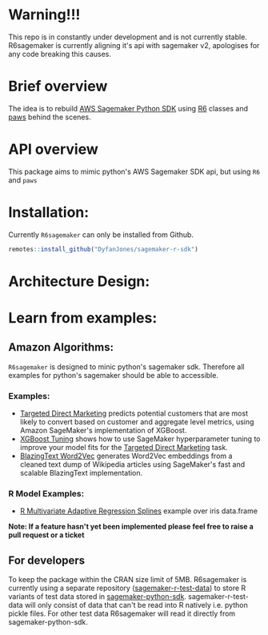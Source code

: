 # Warning!!!
This repo is in constantly under development and is not currently stable. R6sagemaker is currently aligning it's api with sagemaker v2, apologises for any code breaking this causes.

# Brief overview

The idea is to rebuild [AWS Sagemaker Python SDK](https://github.com/aws/sagemaker-python-sdk) using [R6](https://github.com/r-lib/R6) classes and [paws](https://github.com/paws-r/paws) behind the scenes.

# API overview

This package aims to mimic python's AWS Sagemaker SDK api, but using `R6` and `paws`

# Installation:

Currently `R6sagemaker` can only be installed from Github. 
```r
remotes::install_github("DyfanJones/sagemaker-r-sdk")
```

# Architecture Design:




# Learn from examples:

## Amazon Algorithms:

`R6sagemaker` is designed to minic python's sagemaker sdk. Therefore all examples for python's sagemaker should be able to accessible. 

### Examples:

* [Targeted Direct Marketing](https://github.com/DyfanJones/sagemaker-r-sdk/tree/master/examples/introduction_to_applying_machine_learning/xgboost_direct_marketing) predicts potential customers that are most likely to convert based on customer and aggregate level metrics, using Amazon SageMaker's implementation of XGBoost.
* [XGBoost Tuning](https://github.com/DyfanJones/sagemaker-r-sdk/blob/master/examples/hyparameter_tuning/xgboost_direct_maketing) shows how to use SageMaker hyperparameter tuning to improve your model fits for the [Targeted Direct Marketing](https://github.com/DyfanJones/sagemaker-r-sdk/tree/master/examples/introduction_to_applying_machine_learning/xgboost_direct_marketing) task.
* [BlazingText Word2Vec](https://github.com/DyfanJones/sagemaker-r-sdk/tree/master/examples/introduction_to_amazon_algorithms/blazingtext_word2vec_text8) generates Word2Vec embeddings from a cleaned text dump of Wikipedia articles using SageMaker's fast and scalable BlazingText implementation.

### R Model Examples:

* [R Multivariate Adaptive Regression Splines](https://github.com/DyfanJones/sagemaker-r-sdk/tree/master/examples/hyparameter_tuning/r_bring_your_own/mars-restrserve) example over iris data.frame


**Note: If a feature hasn't yet been implemented please feel free to raise a pull request or a ticket**

## For developers

To keep the package within the CRAN size limit of 5MB. R6sagemaker is currently using a separate repository ([sagemaker-r-test-data](https://github.com/DyfanJones/sagemaker-r-test-data)) to store R variants of test data stored in [sagemaker-python-sdk](https://github.com/aws/sagemaker-python-sdk). sagemaker-r-test-data will only consist of data that can't be read into R natively i.e. python pickle files. For other test data R6sagemaker will read it directly from sagemaker-python-sdk.
